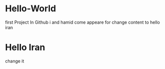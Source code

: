 # Hello-World
first Project In Github
i and hamid come appeare for change content to hello iran
# Hello Iran
change it
